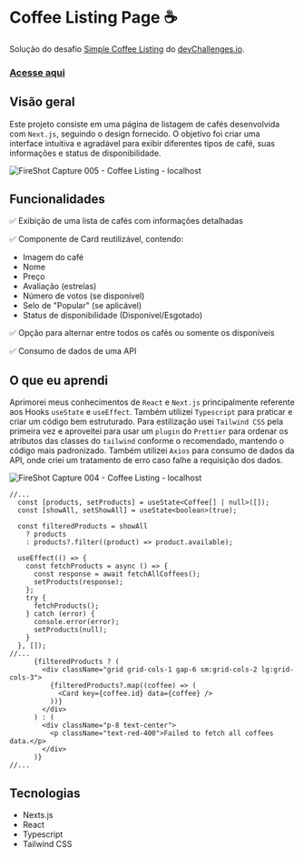 # Coffee Listing Page ☕

Solução do desafio <a href="https://devchallenges.io/challenge/simple-coffee-listing" target="_blank">Simple Coffee Listing</a> do <a href="http://devchallenges.io" target="_blank">devChallenges.io</a>.

### <a href="https://simple-coffee-listing-wheat.vercel.app/" target="_blank">Acesse aqui</a>

## Visão geral

Este projeto consiste em uma página de listagem de cafés desenvolvida com `Next.js`, seguindo o design fornecido. O objetivo foi criar uma interface intuitiva e agradável para exibir diferentes tipos de café, suas informações e status de disponibilidade.

![FireShot Capture 005 - Coffee Listing -  localhost](https://github.com/user-attachments/assets/8037ebab-976f-4a5b-a041-1326c1abe515)

## Funcionalidades

✅ Exibição de uma lista de cafés com informações detalhadas

✅ Componente de Card reutilizável, contendo:
- Imagem do café
- Nome
- Preço
- Avaliação (estrelas)
- Número de votos (se disponível)
- Selo de "Popular" (se aplicável)
- Status de disponibilidade (Disponível/Esgotado)

✅ Opção para alternar entre todos os cafés ou somente os disponíveis

✅ Consumo de dados de uma API

## O que eu aprendi

Aprimorei meus conhecimentos de `React` e `Next.js` principalmente referente aos Hooks `useState` e `useEffect`. Também utilizei `Typescript` para praticar e criar um código bem estruturado. Para estilização usei `Tailwind CSS` pela primeira vez e aproveitei para usar um `plugin` do `Prettier` para ordenar os atributos das classes do `tailwind` conforme o recomendado, mantendo o código mais padronizado. Também utilizei `Axios` para consumo de dados da API, onde criei um tratamento de erro caso falhe a requisição dos dados.

![FireShot Capture 004 - Coffee Listing -  localhost](https://github.com/user-attachments/assets/0d037018-a1aa-42a3-ac49-d2c2e1917102)

```tsx
//...
  const [products, setProducts] = useState<Coffee[] | null>([]);
  const [showAll, setShowAll] = useState<boolean>(true);

  const filteredProducts = showAll
    ? products
    : products?.filter((product) => product.available);

  useEffect(() => {
    const fetchProducts = async () => {
      const response = await fetchAllCoffees();
      setProducts(response);
    };
    try {
      fetchProducts();
    } catch (error) {
      console.error(error);
      setProducts(null);
    }
  }, []);
//...
      {filteredProducts ? (
        <div className="grid grid-cols-1 gap-6 sm:grid-cols-2 lg:grid-cols-3">
          {filteredProducts?.map((coffee) => (
            <Card key={coffee.id} data={coffee} />
          ))}
        </div>
      ) : (
        <div className="p-8 text-center">
          <p className="text-red-400">Failed to fetch all coffees data.</p>
        </div>
      )}
//...
```

## Tecnologias

- Nexts.js
- React
- Typescript
- Tailwind CSS
